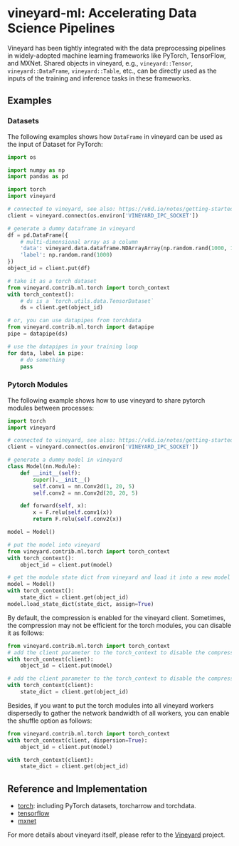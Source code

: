 vineyard-ml: Accelerating Data Science Pipelines
================================================

Vineyard has been tightly integrated with the data preprocessing pipelines in
widely-adopted machine learning frameworks like PyTorch, TensorFlow, and MXNet.
Shared objects in vineyard, e.g., `vineyard::Tensor`, `vineyard::DataFrame`,
`vineyard::Table`, etc., can be directly used as the inputs of the training
and inference tasks in these frameworks.

Examples
--------

### Datasets

The following examples shows how `DataFrame` in vineyard can be used as the input
of Dataset for PyTorch:

```python
import os

import numpy as np
import pandas as pd

import torch
import vineyard

# connected to vineyard, see also: https://v6d.io/notes/getting-started.html
client = vineyard.connect(os.environ['VINEYARD_IPC_SOCKET'])

# generate a dummy dataframe in vineyard
df = pd.DataFrame({
    # multi-dimensional array as a column
    'data': vineyard.data.dataframe.NDArrayArray(np.random.rand(1000, 10)),
    'label': np.random.rand(1000)
})
object_id = client.put(df)

# take it as a torch dataset
from vineyard.contrib.ml.torch import torch_context
with torch_context():
    # ds is a `torch.utils.data.TensorDataset`
    ds = client.get(object_id)

# or, you can use datapipes from torchdata
from vineyard.contrib.ml.torch import datapipe
pipe = datapipe(ds)

# use the datapipes in your training loop
for data, label in pipe:
    # do something
    pass
```

### Pytorch Modules

The following example shows how to use vineyard to share pytorch modules between processes:

```python
import torch
import vineyard

# connected to vineyard, see also: https://v6d.io/notes/getting-started.html
client = vineyard.connect(os.environ['VINEYARD_IPC_SOCKET'])

# generate a dummy model in vineyard
class Model(nn.Module):
    def __init__(self):
        super().__init__()
        self.conv1 = nn.Conv2d(1, 20, 5)
        self.conv2 = nn.Conv2d(20, 20, 5)

    def forward(self, x):
        x = F.relu(self.conv1(x))
        return F.relu(self.conv2(x))

model = Model()

# put the model into vineyard
from vineyard.contrib.ml.torch import torch_context
with torch_context():
    object_id = client.put(model)

# get the module state dict from vineyard and load it into a new model
model = Model()
with torch_context():
    state_dict = client.get(object_id)
model.load_state_dict(state_dict, assign=True)
```

By default, the compression is enabled for the vineyard client. Sometimes, the compression may not be efficient for the torch modules, you can disable it as follows:

```python
from vineyard.contrib.ml.torch import torch_context
# add the client parameter to the torch_context to disable the compression
with torch_context(client):
    object_id = client.put(model)

# add the client parameter to the torch_context to disable the compression
with torch_context(client):
    state_dict = client.get(object_id)
```

Besides, if you want to put the torch modules into all vineyard workers dispersedly to gather the network bandwidth of all workers, you can enable the shuffle option as follows:

```python
from vineyard.contrib.ml.torch import torch_context
with torch_context(client, dispersion=True):
    object_id = client.put(model)

with torch_context(client):
    state_dict = client.get(object_id)
```

Reference and Implementation
----------------------------

- [torch](https://github.com/v6d-io/v6d/blob/main/python/vineyard/contrib/ml/torch.py): including PyTorch datasets, torcharrow and torchdata.
- [tensorflow](https://github.com/v6d-io/v6d/blob/main/python/vineyard/contrib/ml/tensorflow.py)
- [mxnet](https://github.com/v6d-io/v6d/blob/main/python/vineyard/contrib/ml/mxnet.py)

For more details about vineyard itself, please refer to the [Vineyard](https://v6d.io) project.
